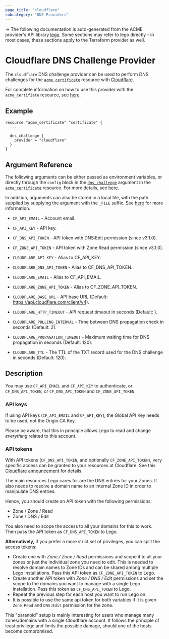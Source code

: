 ```yaml
---
page_title: "cloudflare"
subcategory: "DNS Providers"
---
```


-> The following documentation is auto-generated from the ACME
provider's API library [lego](https://go-acme.github.io/lego/).  Some
sections may refer to lego directly - in most cases, these sections
apply to the Terraform provider as well.

# Cloudflare DNS Challenge Provider

The `cloudflare` DNS challenge provider can be used to perform DNS challenges for
the [`acme_certificate`][resource-acme-certificate] resource with
[Cloudflare](https://www.cloudflare.com/dns/).

[resource-acme-certificate]: ../resources/certificate.md

For complete information on how to use this provider with the `acme_certifiate`
resource, see [here][resource-acme-certificate-dns-challenges].

[resource-acme-certificate-dns-challenges]: ../resources/certificate.md#using-dns-challenges

## Example

```hcl
resource "acme_certificate" "certificate" {
  ...

  dns_challenge {
    provider = "cloudflare"
  }
}
```
## Argument Reference

The following arguments can be either passed as environment variables, or
directly through the `config` block in the
[`dns_challenge`][resource-acme-certificate-dns-challenge-arg] argument in the
[`acme_certificate`][resource-acme-certificate] resource. For more details, see
[here][resource-acme-certificate-dns-challenges].

[resource-acme-certificate-dns-challenge-arg]: ../resources/certificate.md#dns_challenge

In addition, arguments can also be stored in a local file, with the path
supplied by supplying the argument with the `_FILE` suffix. See
[here][acme-certificate-file-arg-example] for more information.

[acme-certificate-file-arg-example]: ../resources/certificate.md#using-variable-files-for-provider-arguments

* `CF_API_EMAIL` - Account email.
* `CF_API_KEY` - API key.
* `CF_DNS_API_TOKEN` - API token with DNS:Edit permission (since v3.1.0).
* `CF_ZONE_API_TOKEN` - API token with Zone:Read permission (since v3.1.0).
* `CLOUDFLARE_API_KEY` - Alias to CF_API_KEY.
* `CLOUDFLARE_DNS_API_TOKEN` - Alias to CF_DNS_API_TOKEN.
* `CLOUDFLARE_EMAIL` - Alias to CF_API_EMAIL.
* `CLOUDFLARE_ZONE_API_TOKEN` - Alias to CF_ZONE_API_TOKEN.

* `CLOUDFLARE_BASE_URL` - API base URL (Default: https://api.cloudflare.com/client/v4).
* `CLOUDFLARE_HTTP_TIMEOUT` - API request timeout in seconds (Default: ).
* `CLOUDFLARE_POLLING_INTERVAL` - Time between DNS propagation check in seconds (Default: 2).
* `CLOUDFLARE_PROPAGATION_TIMEOUT` - Maximum waiting time for DNS propagation in seconds (Default: 120).
* `CLOUDFLARE_TTL` - The TTL of the TXT record used for the DNS challenge in seconds (Default: 120).

## Description

You may use `CF_API_EMAIL` and `CF_API_KEY` to authenticate, or `CF_DNS_API_TOKEN`, or `CF_DNS_API_TOKEN` and `CF_ZONE_API_TOKEN`.

### API keys

If using API keys (`CF_API_EMAIL` and `CF_API_KEY`), the Global API Key needs to be used, not the Origin CA Key.

Please be aware, that this in principle allows Lego to read and change *everything* related to this account.

### API tokens

With API tokens (`CF_DNS_API_TOKEN`, and optionally `CF_ZONE_API_TOKEN`),
very specific access can be granted to your resources at Cloudflare.
See this [Cloudflare announcement](https://blog.cloudflare.com/api-tokens-general-availability/) for details.

The main resources Lego cares for are the DNS entries for your Zones.
It also needs to resolve a domain name to an internal Zone ID in order to manipulate DNS entries.

Hence, you should create an API token with the following permissions:

* Zone / Zone / Read
* Zone / DNS / Edit

You also need to scope the access to all your domains for this to work.
Then pass the API token as `CF_DNS_API_TOKEN` to Lego.

**Alternatively,** if you prefer a more strict set of privileges,
you can split the access tokens:

* Create one with *Zone / Zone / Read* permissions and scope it to all your zones or just the individual zone you need to edit.
  This is needed to resolve domain names to Zone IDs and can be shared among multiple Lego installations.
  Pass this API token as `CF_ZONE_API_TOKEN` to Lego.
* Create another API token with *Zone / DNS / Edit* permissions and set the scope to the domains you want to manage with a single Lego installation.
  Pass this token as `CF_DNS_API_TOKEN` to Lego.
* Repeat the previous step for each host you want to run Lego on.
* It is possible to use the same api token for both variables if it is given `Zone:Read` and `DNS:Edit` permission for the zone.

This "paranoid" setup is mainly interesting for users who manage many zones/domains with a single Cloudflare account.
It follows the principle of least privilege and limits the possible damage, should one of the hosts become compromised.

